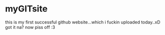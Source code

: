 # myGITsite
this is my first successful github website...which i fuckin uploaded today..xD
got it na?
now piss off :3
